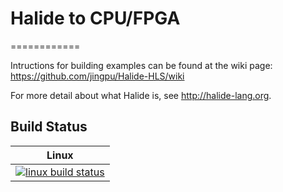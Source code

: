 # Halide to CPU/FPGA
============

Intructions for building examples can be found at the wiki page:
https://github.com/jingpu/Halide-HLS/wiki

For more detail about what Halide is, see http://halide-lang.org.

Build Status
------------

| Linux                        |
|------------------------------|
| [![linux build status][1]][2]|

[1]: https://travis-ci.com/jingpu/Halide-HLS.svg?token=owCmkoBUqDAizEoitXzn&branch=HLS
[2]: https://travis-ci.com/jingpu/Halide-HLS
